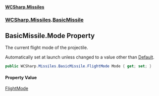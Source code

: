 #### [WCSharp\.Missiles](README.md 'README')
### [WCSharp\.Missiles](WCSharp.Missiles.md 'WCSharp\.Missiles').[BasicMissile](WCSharp.Missiles.BasicMissile.md 'WCSharp\.Missiles\.BasicMissile')

## BasicMissile\.Mode Property

The current flight mode of the projectile\.

Automatically set at launch unless changed to a value other than [Default](WCSharp.Missiles.BasicMissile.FlightMode.md#WCSharp.Missiles.BasicMissile.FlightMode.Default 'WCSharp\.Missiles\.BasicMissile\.FlightMode\.Default').

```csharp
public WCSharp.Missiles.BasicMissile.FlightMode Mode { get; set; }
```

#### Property Value
[FlightMode](WCSharp.Missiles.BasicMissile.FlightMode.md 'WCSharp\.Missiles\.BasicMissile\.FlightMode')